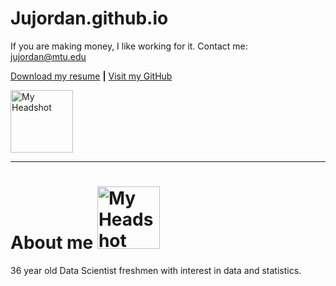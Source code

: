 # Jujordan.github.io
If you are making money, I like working for it. Contact me: jujordan@mtu.edu


[Download my resume](Jordan%20Justin%20Resume%2009-24-2024%202.pdf) **|** [Visit my GitHub](https://github.com/Jujordan)

<img src="{{ Jujordan.github.io }}/MTU_headshot.jpg" alt="My Headshot" width="100" height="auto">



---
# About me <img src="{{ Jujordan.github.io }}/MTU_headshot.jpg" alt="My Headshot" width="100" height="auto">
36 year old Data Scientist freshmen with interest in data and statistics. 
